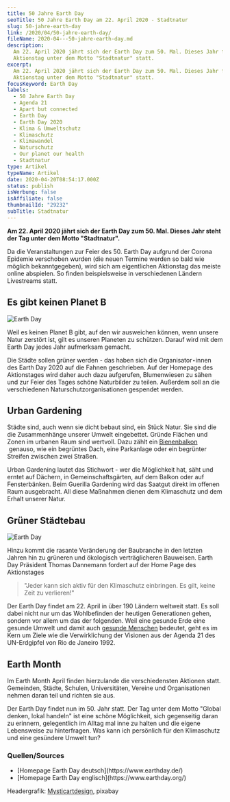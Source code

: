 ```yaml
---
title: 50 Jahre Earth Day
seoTitle: 50 Jahre Earth Day am 22. April 2020 - Stadtnatur
slug: 50-jahre-earth-day
link: /2020/04/50-jahre-earth-day/
fileName: 2020-04---50-jahre-earth-day.md
description:
  Am 22. April 2020 jährt sich der Earth Day zum 50. Mal. Dieses Jahr findet der
  Aktionstag unter dem Motto "Stadtnatur" statt.
excerpt:
  Am 22. April 2020 jährt sich der Earth Day zum 50. Mal. Dieses Jahr findet der
  Aktionstag unter dem Motto "Stadtnatur" statt.
focusKeyword: Earth Day
labels:
  - 50 Jahre Earth Day
  - Agenda 21
  - Apart but connected
  - Earth Day
  - Earth Day 2020
  - Klima & Umweltschutz
  - Klimaschutz
  - Klimawandel
  - Naturschutz
  - Our planet our health
  - Stadtnatur
type: Artikel
typeName: Artikel
date: 2020-04-20T08:54:17.000Z
status: publish
isWerbung: false
isAffiliate: false
thumbnailId: "29232"
subTitle: Stadtnatur
---
```


<strong>Am 22. April 2020 jährt sich der Earth Day zum 50. Mal. Dieses Jahr
steht der Tag unter dem Motto "Stadtnatur".</strong>

Da die Veranstaltungen zur Feier des 50. Earth Day aufgrund der Corona Epidemie
verschoben wurden (die neuen Termine werden so bald wie möglich bekanntgegeben),
wird sich am eigentlichen Aktionstag das meiste online abspielen. So finden
beispielsweise in verschiedenen Ländern Livestreams statt.

## Es gibt keinen Planet B

![Earth Day](http://cardamonchai.com/wp-content/uploads/2020/04/Apart-But-Connected-CREDIT-FAVIANNA-RODRIGUEZ-400x500.jpg "Apart But Connected. Credit: Favianna Rodriguez")

Weil es keinen Planet B gibt, auf den wir ausweichen können, wenn unsere Natur
zerstört ist, gilt es unseren Planeten zu schützen. Darauf wird mit dem Earth
Day jedes Jahr aufmerksam gemacht.

Die Städte sollen grüner werden - das haben sich die Organisator⋆innen des Earth
Day 2020 auf die Fahnen geschrieben. Auf der Homepage des Aktionstages wird
daher auch dazu aufgerufen, Blumenwiesen zu sähen und zur Feier des Tages schöne
Naturbilder zu teilen. Außerdem soll an die verschiedenen
Naturschutzorganisationen gespendet werden.

## Urban Gardening

Städte sind, auch wenn sie dicht bebaut sind, ein Stück Natur. Sie sind die die
Zusammenhänge unserer Umwelt eingebettet. Gründe Flächen und Zonen im urbanen
Raum sind wertvoll. Dazu zählt ein
[Bienenbalkon](/2019/05/insektenhotel-bienen-auf-dem-balkon/)  genauso, wie ein
begrüntes Dach, eine Parkanlage oder ein begrünter Streifen zwischen zwei
Straßen.

Urban Gardening lautet das Stichwort - wer die Möglichkeit hat, säht und erntet
auf Dächern, in Gemeinschaftsgärten, auf dem Balkon oder auf Fensterbänken. Beim
Guerilla Gardening wird das Saatgut direkt im offenen Raum ausgebracht. All
diese Maßnahmen dienen dem Klimaschutz und dem Erhalt unserer Natur.

## Grüner Städtebau

![Earth Day](http://cardamonchai.com/wp-content/uploads/2020/04/Our-Planet-Our-Health-CREDIT-JACKIE-FAWN-400x601.png "Our Planet Our Health. Credit: Jackie Fawn")

Hinzu kommt die rasante Veränderung der Baubranche in den letzten Jahren hin zu
grüneren und ökologisch verträglicheren Bauweisen. Earth Day Präsident Thomas
Dannemann fordert auf der Home Page des Aktionstages

<blockquote>"Jeder kann sich aktiv für den Klimaschutz einbringen. Es gilt, keine Zeit zu verlieren!"</blockquote>

Der Earth Day findet am 22. April in über 190 Ländern weltweit statt. Es soll
dabei nicht nur um das Wohlbefinden der heutigen Generationen gehen, sondern vor
allem um das der folgenden. Weil eine gesunde Erde eine gesunde Umwelt und damit
auch [gesunde Menschen](/2020/04/inger-andersen-un-covid-19/) bedeutet, geht es
im Kern um Ziele wie die Verwirklichung der Visionen aus der Agenda 21 des
UN-Erdgipfel von Rio de Janeiro 1992.

## Earth Month

Im Earth Month April finden hierzulande die verschiedensten Aktionen statt.
Gemeinden, Städte, Schulen, Universitäten, Vereine und Organisationen nehmen
daran teil und richten sie aus.

Der Earth Day findet nun im 50. Jahr statt. Der Tag unter dem Motto "Global
denken, lokal handeln" ist eine schöne Möglichkeit, sich gegenseitig daran zu
erinnern, gelegentlich im Alltag mal inne zu halten und die eigene Lebensweise
zu hinterfragen. Was kann ich persönlich für den Klimaschutz und eine gesündere
Umwelt tun?

### Quellen/Sources

<ul>
    <li> [Homepage Earth Day deutsch](https://www.earthday.de/) </li>
    <li> [Homepage Earth Day englisch](https://www.earthday.org/) </li>
</ul>

Headergrafik:
[Mysticartdesign](https://pixabay.com/de/users/mysticsartdesign-322497/),
pixabay
